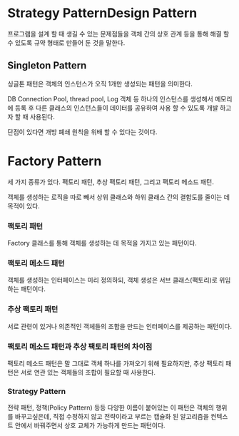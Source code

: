 # Strategy PatternDesign Pattern

프로그램을 설계 할 때 생길 수 있는 문제점들을 객체 간의 상호 관계 등을 통해 해결 할 수 있도록 규약 형태로 만들어 둔 것을 말한다.

## **Singleton Pattern**

싱글톤 패턴은 객체의 인스턴스가 오직 1개만 생성되는 패턴을 의미한다.

DB Connection Pool, thread pool, Log 객체 등 하나의 인스턴스를 생성해서 메모리에 등록 후 다른 클래스의 인스턴스들이 데이터를 공유하여 사용 할 수 있도록 개발 하고자 할 때 사용된다.

단점이 있다면 개방 폐쇄 원칙을 위배 할 수 있다는 것이다.

# Factory Pattern

세 가지 종류가 있다. 팩토리 패턴, 추상 팩토리 패턴, 그리고 팩토리 메소드 패턴.

객체를 생성하는 로직을 따로 빼서 상위 클래스와 하위 클래스 간의 결합도를 줄이는 데 목적이 있다.

### 팩토리 패턴

Factory 클래스를 통해 객체를 생성하는 데 목적을 가지고 있는 패턴이다. 

### 팩토리 메소드 패턴

객체를 생성하는 인터페이스는 미리 정의하되, 객체 생성은 서브 클래스(팩토리)로 위임하는 패턴이다. 

### 추상 팩토리 패턴

서로 관련이 있거나 의존적인 객체들의 조합을 만드는 인터페이스를 제공하는 패턴이다.

### 팩토리 메소드 패턴과 추상 팩토리 패턴의 차이점

팩토리 메소드 패턴은 말 그대로 객체 하나를 가져오기 위해 필요하지만, 추상 팩토리 패턴은 서로 연관 있는 객체들의 조합이 필요할 때 사용한다.

### **Strategy Pattern**

전략 패턴, 정책(Policy Pattern) 등등 다양한 이름이 붙어있는 이 패턴은 객체의 행위를 바꾸고싶은데, 직접 수정하지 않고 전략이라고 부르는 캡슐화 된 알고리즘을 컨텍스트 안에서 바꿔주면서 상호 교체가 가능하게 만드는 패턴이다.